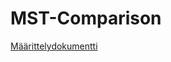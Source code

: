 # MST-Comparison

[Määrittelydokumentti](https://github.com/rpulkka/MST-Comparison/blob/master/maarittelydokumentti.md)
